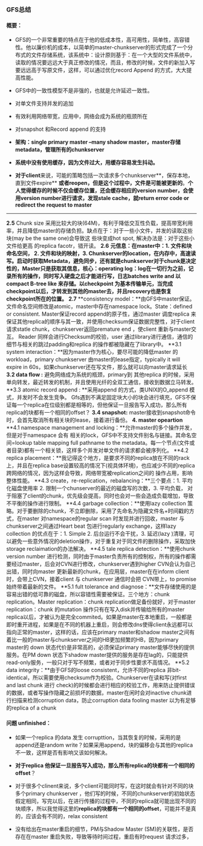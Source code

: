 ### GFS总结

#### 概要：

- GFS的一个非常重要的特点在于他的低成本性，高可用性，简单性，高容错性。他以廉价机的成本，以简单的master-chunkserver的形式完成了一个分布式的文件存储系统，该系统中：设计原则基于：在一个大型的文件系统中，读取的情况要远远大于真正修改的情况，而且，修改的时候，文件的新加入写要远远高于写原文件，这样，可以通过优化record  Append 的方式，大大提高性能。

- GFS中的一致性模型不是非强的，也就是允许延迟一致性。

- 对单文件支持并发的追加

- 有效利用网络带宽，应用中，网络会成为系统的瓶颈所在 

- 对snapshot 和Record append 的支持

- **架构：single primary master –many shadow master，master存储metadata，管理所有的chunkserver**

- **系统中没有使用缓存，因为文件过大，用缓存容易发生抖动。**

- **对于client**来说，可能的策略包括一次请求多个chunkserver**，保存本地，直到文件expire** **或者reopen，但是这个过程中，文件是可能被更新的**。**个人觉得缓存的时候不仅会缓存位置，还会缓存相应的version number，会使用version number进行请求，发现stale cache，就return error code or redirect the request to master**

***

**2.5** Chunk size 采用比较大的块(64M)，有利于降低交互性负载，提高带宽利用率，并且降低master的存储负担。缺点在于：对于一些小文件，并发的读取这些块(may be the same one)会导致这 些块变成hot spot, 解决办法是：对于这些小文件给更高 的replica facotr，错开读。
**2.6**  **元信息：在master中：1. 文件和块命名空间， 2. 文件和块的映射，3. Chunkserver的location，在内存中，高速读写。启动时获取Metadata，避免同步，还有就是chunkserver对于chunk是决定性的，Master只是获取其信息，核心：operating log：log在一切行为之前，记录所有的操作，同时写入硬盘之后才能进行写，日志batches write and 以compact B-tree like 来存储。以checkpoint 为基本传输单元，当完成checkpoint以后，才转发到其他的master去，并且recovery也是恢复checkpoint所在的位置。**
**2.7** **consistency model：**由GFS中master保证。 文件命名空间修改是atomic，master中存在namespace lock。State：defined or consistent.  Master保证record append的原子性，通过master 调度replica 来保证其他replica的顺序与其一致，并使用checksum保证数据完整性，对于client 请求statle chunk，chunkserver返回premature end ，使client 重新与master交互。 Reader 同样会进行Checksum的校验，user 通过library进行通信，通信的细节与相关的跳过padding和replica 的操作都被隐藏在了library中。
**3.1 system interaction：**因为master作为核心，要尽可能的降低master 的workload，primary chunkserver 由master的lease指定，typically it will expire in 60s，如果chunkserver还在写文件，那么就可以向master请求延长
**3.2 data flow :** 避免网络成为系统的瓶颈，primary到 其他replica 的时候，采用单向转发，最近转发的机制，并且使用光纤的全双工通信，接收到数据立马转发。
**3.3 atomic record append : **采用append 的方式，类UNIX的O_append 模式，并发时不会发生竞争。 Gfs遇到不满足固定块大小的块会进行填充，GFS不保证每一个replica在位级别都是相等的，但他保证一旦报告写入成功，那么所有replica的块都有一个相同的offset？
**3.4 snapshot:** master接收到snapshot命令时，会首先取消所有相关块的lease，接着进行备份。
**4.  master opeartion**
**4.1 namespace management and locking：**允许master的多个操作并发，但是对于namespace 会有 相关的lock，GFS中不支持文件别名与链接。其命名空间=lookup table mapping full pathname to the metadata。每一个节点(文件或者目录)都有一个相关锁，这样多个并发对单文件的请求都会被序列化。
**4.2 replica placement：**我记得这个地方，是要求不同的replica放在不同的rack上，并且在replica base设置较高的情况下(视具体环境)，也应减少不同的replica跨网络的情况，因为这样会导致，网络带宽被replication之间的 操作占用，影响整体性能。
**4.3 create，re-replication，rebalancing：**三个要点：1. 平均化磁盘使用率 2. 限制一个chunserver的最近的磁盘写的次数，3. 平均负载， 对于阻塞了client的chunk，优先级会提高，同时也会对一些会造成负载增加，导致不平衡的操作进行限制。
**4.4 garbage collection：**使用lazy collection 策略。对于要删除的chunk，不立即删除，采用了先命名为隐藏文件名+时间戳的方式，在master 对namespace的regular scan 时发现并进行回收，master 与chunkserver之间通过Heart beat 包进行regularly exchange，这样lazy collection 的优点在于：1. Simple 2. 后台运行不会干扰，3. 延迟(lazy )清理，可以避免一些意外情况的deletion操作，对于重复对于同文件的删除操作，采取加快storage reclaimation的办法解决。
**4.5 tale replica detection：**使用chunk version number 进行检测，同时由于master负责所有的控制权，所有的操作都需要经过master，后会对CVN进行修改，chunkserver遇到higher CVN会认为自己出错，同时向master 更新最新的chunk，在应用层，master在在inform client时，会带上CVN，接着client 与 chunkserver 通信时会把 CVN带上，to promise 始终带着最新的文件。
**5.1 fult tolerance and diagnose：**文件存储使用的是容易出错的低可靠的磁盘，所以容错性需要被保证。三个地方：chunk replication。Master replication：chunk replication做足备份就好，对于master replication：chunk 的mutation 操作只有在写入disk并传输给所有的master replica以后，才被认为是完全commited。如果是master在本地重启，一般都是即时重开进程，如果是在不同的机器上重启，则会修改dns使得client永远都可以指向正常的master，这样的话，应该在primary master和shadow master之间有着比一般的master与chunkserver之间的HB更加频繁的HB，因为primary master的 down 状态代价是非常高的，必须保证primary master能够尽快的提供服务。在PM down 状态下shadow master提供的服务是存在lag的，只能提供read-only服务，一般只对于写不频繁，或者对于同步性要求不高情况。
**5.2 data integrity：**由于GFS的loose consistent，允许不同的replica 非bit-identical，所以需要使用checksum作为校验。Chunkserver在读和写(对first and last chunk 进行 check)的时候都会进行相应的校验工作，用来防止提供错误的数据，或者写操作隐藏之前损坏的数据，master在闲时会对inactive chunk进行扫描来检测corruption data，防止corruption data fooling master 以为有足够的replica of a chunk

 

#### 问题 unfinished：

- 如果一个replica 的data 发生 corrupttion，当其恢复的时候，采用的是append还是random write？如果采用append，块的偏移会与其他的replica 不一致，这样是否有影响又该如何解决。

- **对于replica 他保证一旦报告写入成功，那么所有replica的块都有一个相同的offset**？

- 对于很多个clinent来说，多个client可能同时写，在这时就会有针对不同的块多个primary chunkserver ，他们写的时候，不同的chunkserver的初始状态假定相同，写完以后，在进行传播的过程中，不同的replica就可能出现不同的块顺序，所以我觉得这里的**replica的块都有一个相同的offset**，可能并不是真的，应该会有不同的，relax consistent

- 没有给出在master重启的细节，PM与Shadow Master (SM)的关联性，是否存在在master 重启失败，导致等待时间过程，重启有时request 请求过多，